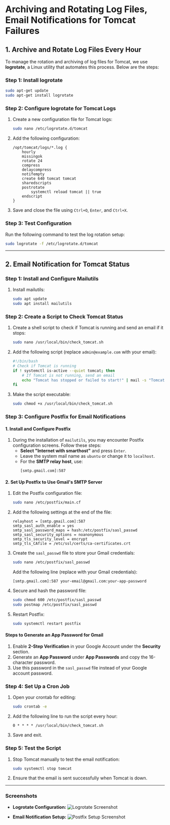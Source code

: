 # Archiving and Rotating Log Files, Email Notifications for Tomcat Failures

## 1. Archive and Rotate Log Files Every Hour

To manage the rotation and archiving of log files for Tomcat, we use **logrotate**, a Linux utility that automates this process. Below are the steps:

### Step 1: Install logrotate
```bash
sudo apt-get update
sudo apt-get install logrotate
```

### Step 2: Configure logrotate for Tomcat Logs
1. Create a new configuration file for Tomcat logs:
   ```bash
   sudo nano /etc/logrotate.d/tomcat
   ```
2. Add the following configuration:
   ```
   /opt/tomcat/logs/*.log {
       hourly
       missingok
       rotate 24
       compress
       delaycompress
       notifempty
       create 640 tomcat tomcat
       sharedscripts
       postrotate
           systemctl reload tomcat || true
       endscript
   }
   ```
3. Save and close the file using `Ctrl+O`, `Enter`, and `Ctrl+X`.

### Step 3: Test Configuration
Run the following command to test the log rotation setup:
```bash
sudo logrotate -f /etc/logrotate.d/tomcat
```

---

## 2. Email Notification for Tomcat Status

### Step 1: Install and Configure Mailutils
1. Install mailutils:
   ```bash
   sudo apt update
   sudo apt install mailutils
   ```

### Step 2: Create a Script to Check Tomcat Status
1. Create a shell script to check if Tomcat is running and send an email if it stops:
   ```bash
   sudo nano /usr/local/bin/check_tomcat.sh
   ```
2. Add the following script (replace `admin@example.com` with your email):
   ```bash
   #!/bin/bash
   # Check if Tomcat is running
   if ! systemctl is-active --quiet tomcat; then
       # If Tomcat is not running, send an email
       echo "Tomcat has stopped or failed to start!" | mail -s "Tomcat Service Alert" admin@example.com
   fi
   ```
3. Make the script executable:
   ```bash
   sudo chmod +x /usr/local/bin/check_tomcat.sh
   ```

### Step 3: Configure Postfix for Email Notifications

#### 1. Install and Configure Postfix
1. During the installation of `mailutils`, you may encounter Postfix configuration screens. Follow these steps:
   - **Select "Internet with smarthost"** and press `Enter`.
   - Leave the system mail name as `ubuntu` or change it to `localhost`.
   - For the **SMTP relay host**, use:
     ```
     [smtp.gmail.com]:587
     ```

#### 2. Set Up Postfix to Use Gmail's SMTP Server
1. Edit the Postfix configuration file:
   ```bash
   sudo nano /etc/postfix/main.cf
   ```
2. Add the following settings at the end of the file:
   ```
   relayhost = [smtp.gmail.com]:587
   smtp_sasl_auth_enable = yes
   smtp_sasl_password_maps = hash:/etc/postfix/sasl_passwd
   smtp_sasl_security_options = noanonymous
   smtp_tls_security_level = encrypt
   smtp_tls_CAfile = /etc/ssl/certs/ca-certificates.crt
   ```
3. Create the `sasl_passwd` file to store your Gmail credentials:
   ```bash
   sudo nano /etc/postfix/sasl_passwd
   ```
   Add the following line (replace with your Gmail credentials):
   ```
   [smtp.gmail.com]:587 your-email@gmail.com:your-app-password
   ```
4. Secure and hash the password file:
   ```bash
   sudo chmod 600 /etc/postfix/sasl_passwd
   sudo postmap /etc/postfix/sasl_passwd
   ```
5. Restart Postfix:
   ```bash
   sudo systemctl restart postfix
   ```

#### Steps to Generate an App Password for Gmail
1. Enable **2-Step Verification** in your Google Account under the **Security** section.
2. Generate an **App Password** under **App Passwords** and copy the 16-character password.
3. Use this password in the `sasl_passwd` file instead of your Google account password.

### Step 4: Set Up a Cron Job
1. Open your crontab for editing:
   ```bash
   sudo crontab -e
   ```
2. Add the following line to run the script every hour:
   ```
   0 * * * * /usr/local/bin/check_tomcat.sh
   ```
3. Save and exit.

### Step 5: Test the Script
1. Stop Tomcat manually to test the email notification:
   ```bash
   sudo systemctl stop tomcat
   ```
2. Ensure that the email is sent successfully when Tomcat is down.

---

### Screenshots

- **Logrotate Configuration:**
  ![Logrotate Screenshot](path-to-logrotate-image.jpeg)

- **Email Notification Setup:**
  ![Postfix Setup Screenshot](path-to-postfix-image.jpeg)
